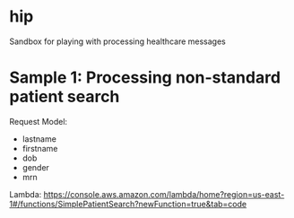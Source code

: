 # hip
Sandbox for playing with processing healthcare messages

# Sample 1: Processing non-standard patient search
Request Model:
* lastname
* firstname
* dob
* gender
* mrn

Lambda: https://console.aws.amazon.com/lambda/home?region=us-east-1#/functions/SimplePatientSearch?newFunction=true&tab=code
